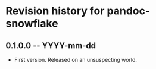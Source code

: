 # Revision history for pandoc-snowflake

## 0.1.0.0  -- YYYY-mm-dd

* First version. Released on an unsuspecting world.
